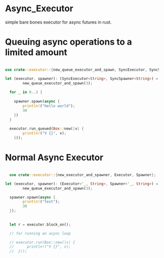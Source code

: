 # Async_Executor
simple bare bones executor for async futures in rust.


# Queuing async operations to a limited amount

```rust

use crate::executor::{new_queue_executor_and_spawn, SyncExecutor, SyncSpawner};

let (executor, spawner): (SyncExecutor<String>, SyncSpawner<String>) =
        new_queue_executor_and_spawn(3);
        
  for _ in 0..3 {
  
    spawner.spawn(async {
        println!("hello world");
        30
    })
  }      
  
  executor.run_queued(Box::new(|v| {
        println!("V {}", v);
    }));

```

# Normal Async Executor


```rust

  use crate::executor::{new_executor_and_spawner, Executor, Spawner};

let (executor, spawner): (Executor<'_, String>, Spawner<'_, String>) =
        new_queue_executor_and_spawn(3);

  spawner.spawn(async {
        println!("test");
        30
  });
  
  
  let r = executer.block_on();

  // for running an async loop

  // executor.run(Box::new(|v| {
  //      println!("V {}", v);
  //  }));

```
